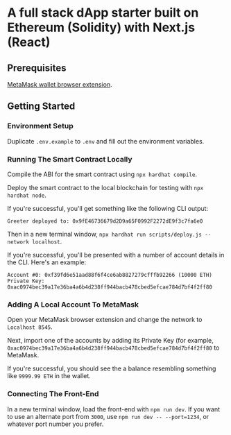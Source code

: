 # A full stack dApp starter built on Ethereum (Solidity) with Next.js (React)

## Prerequisites

[MetaMask wallet browser extension](https://metamask.io/download.html).

## Getting Started

### Environment Setup

Duplicate `.env.example` to `.env` and fill out the environment variables.

### Running The Smart Contract Locally

Compile the ABI for the smart contract using `npx hardhat compile`.

Deploy the smart contract to the local blockchain for testing with `npx hardhat node`.

If you're successful, you'll get something like the following CLI output:

```
Greeter deployed to: 0x9fE46736679d2D9a65F0992F2272dE9f3c7fa6e0
```

Then in a new terminal window, `npx hardhat run scripts/deploy.js --network localhost`.

If you're successful, you'll be presented with a number of account details in the CLI. Here's an example:

```
Account #0: 0xf39fd6e51aad88f6f4ce6ab8827279cfffb92266 (10000 ETH)
Private Key: 0xac0974bec39a17e36ba4a6b4d238ff944bacb478cbed5efcae784d7bf4f2ff80
```

### Adding A Local Account To MetaMask

Open your MetaMask browser extension and change the network to `Localhost 8545`.

Next, import one of the accounts by adding its Private Key (for example, `0xac0974bec39a17e36ba4a6b4d238ff944bacb478cbed5efcae784d7bf4f2ff80` to MetaMask.

If you're successful, you should see the a balance resembling something like `9999.99 ETH` in the wallet.

### Connecting The Front-End

In a new terminal window, load the front-end with `npm run dev`. If you want to use an alternate port from `3000`, use `npm run dev -- --port=1234`, or whatever port number you prefer.